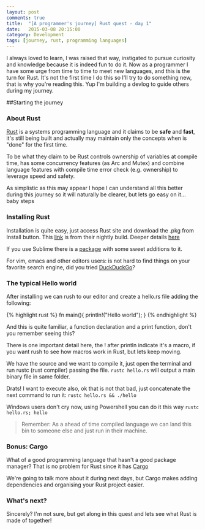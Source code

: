 ```yaml
---
layout: post
comments: true
title:  "[A programmer's journey] Rust quest - day 1"
date:   2015-03-08 20:15:00
category: Development
tags: [journey, rust, programming languages]
---
```

I always loved to learn, I was raised that way, instigated to pursue curiosity and knowledge because it is indeed fun to do it.
Now as a programmer I have some urge from time to time to meet new languages, and this is the turn for Rust.
It's not the first time I do this so I'll try to do something new, that is why you're reading this. Yup I'm building a devlog to guide others during my journey.

##Starting the journey

### About Rust

[Rust](http://www.rust-lang.org/) is a systems programming language and it claims to be **safe** and **fast**, it's still being built and actually may maintain only the concepts when is "done" for the first time.  

To be what they claim to be Rust controls ownership of variables at compile time, has some concurrency features (as Arc and Mutex) and combine language features with compile time error check (e.g. ownership) to leverage speed and safety.


As simplistic as this may appear I hope I can understand all this better during this journey so it will naturally be clearer, but lets go easy on it... baby steps

### Installing Rust

Installation is quite easy, just access Rust site and download the .pkg from Install button. This [link](https://static.rust-lang.org/dist/rust-nightly-x86_64-apple-darwin.pkg) is from their nightly build. Deeper details [here](http://doc.rust-lang.org/book/installing-rust.html)


If you use Sublime there is a [package](https://packagecontrol.io/packages/Rust) with some sweet additions to it.


For vim, emacs and other editors users: is not hard to find things on your favorite search engine, did you tried [DuckDuckGo](https://duckduckgo.com/)?

### The typical Hello world

After installing we can rush to our editor and create a hello.rs file adding the following:

{% highlight rust %}
fn main(){
    println!("Hello world");
}
{% endhighlight %}

And this is quite familiar, a function declaration and a print function, don't you remember seeing this?


There is one important detail here, the ! after println indicate it's a macro, if you want rush to see how macros work in Rust, but lets keep moving.


We have the source and we want to compile it, just open the terminal and run rustc (rust compiler) passing the file.
`rustc hello.rs` will output a main binary file in same folder.


Drats! I want to execute also, ok that is not that bad, just concatenate the next command to run it: `rustc hello.rs && ./hello`


Windows users don't cry now, using Powershell you can do it this way
`rustc hello.rs; hello`


> Remember: As a ahead of time compiled language we can land this bin to someone else and just run in their machine.

### Bonus: Cargo

What of a good programming language that hasn't a good package manager? That is no problem for Rust since it has [Cargo](https://crates.io/)

We're going to talk more about it during next days, but Cargo makes adding dependencies and organising your Rust project easier.

### What's next?

Sincerely? I'm not sure, but get along in this quest and lets see what Rust is made of together!
